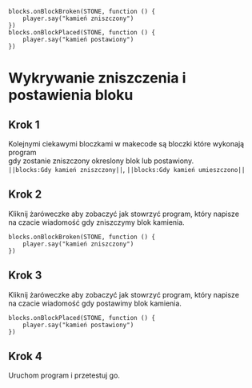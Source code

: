 ```blocks
blocks.onBlockBroken(STONE, function () {
    player.say("kamień zniszczony")
})
blocks.onBlockPlaced(STONE, function () {
    player.say("kamień postawiony")
})

```
# Wykrywanie zniszczenia i postawienia bloku

## Krok 1
Kolejnymi ciekawymi bloczkami w makecode są bloczki które wykonają program <br>
gdy zostanie zniszczony okreslony blok lub postawiony.<br>
``||blocks:Gdy kamień zniszczony||``, ``||blocks:Gdy kamień umieszczono||``

## Krok 2
Kliknij żaróweczke aby zobaczyć jak stowrzyć program, który napisze <br>
na czacie wiadomość gdy zniszczymy blok kamienia.
```blocks
blocks.onBlockBroken(STONE, function () {
    player.say("kamień zniszczony")
})
```
## Krok 3
Kliknij żaróweczke aby zobaczyć jak stowrzyć program, który napisze <br>
na czacie wiadomość gdy postawimy blok kamienia.
```blocks
blocks.onBlockPlaced(STONE, function () {
    player.say("kamień postawiony")
})

```
## Krok 4
Uruchom program i przetestuj go.

